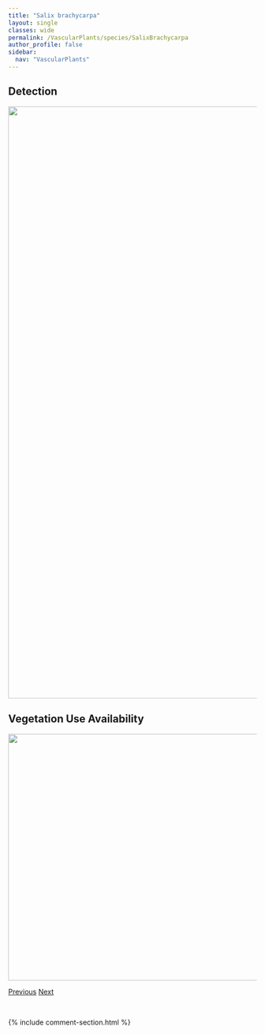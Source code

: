 ```yaml
---
title: "Salix brachycarpa"
layout: single
classes: wide
permalink: /VascularPlants/species/SalixBrachycarpa
author_profile: false
sidebar:
  nav: "VascularPlants"
---
```


<h2>Detection</h2>

<a href="https://drive.google.com/uc?export=view&id=1odtctJXDVON3JfvRAH0X06ndT3BMCh6r">
<img src="https://drive.google.com/uc?export=view&id=1odtctJXDVON3JfvRAH0X06ndT3BMCh6r" height = "1200" width = "800">
</a>


<h2>Vegetation Use Availability</h2>

<a href="https://drive.google.com/uc?export=view&id=1tVnzA8X2K5O-jeY8n9aDkeysaS-SvBf-">
<img src="https://drive.google.com/uc?export=view&id=1tVnzA8X2K5O-jeY8n9aDkeysaS-SvBf-" height = "500" width = "1000">
</a>


<a href="/DevelopmentWebsite/VascularPlants/species/SalixBebbiana" class="pagination--pager" title="Beaked Willow">Previous</a> <a href="/DevelopmentWebsite/VascularPlants/species/SalixCandida" class="pagination--pager" title="Hoary Willow">Next</a>

<p>&nbsp;</p>

{% include comment-section.html %}
